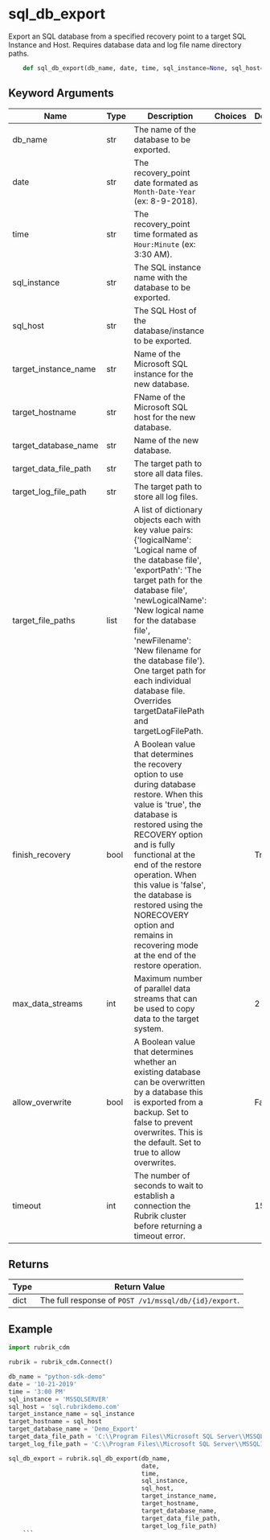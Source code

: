 # sql_db_export

Export an SQL database from a specified recovery point to a target SQL Instance and Host. Requires database data and log file name directory paths.
```py
    def sql_db_export(db_name, date, time, sql_instance=None, sql_host=None, target_instance_name=None, target_hostname=None, target_database_name=None, target_data_file_path=None, target_log_file_path=None, target_file_paths=None, finish_recovery=True, max_data_streams=2, allow_overwrite=False, timeout=15)
```

## Keyword Arguments
| Name                      | Type | Description                                                                 | Choices | Default |
|---------------------------|------|-----------------------------------------------------------------------------|---------|---------|
| db_name                   | str  | The name of the database to be exported.                                    |         |         |
| date                      | str  | The recovery_point date formated as `Month-Date-Year` (ex: 8-9-2018).       |         |         |
| time                      | str  | The recovery_point time formated as `Hour:Minute` (ex: 3:30 AM).            |         |         |
| sql_instance              | str  | The SQL instance name with the database to be exported.                     |         |         |
| sql_host                  | str  | The SQL Host of the database/instance to be exported.                       |         |         |
| target_instance_name      | str  | Name of the Microsoft SQL instance for the new database.                    |         |         |
| target_hostname           | str  | FName of the Microsoft SQL host for the new database.                       |         |         |
| target_database_name      | str  | Name of the new database.                                                   |         |         |
| target_data_file_path     | str  | The target path to store all data files.                                    |         |         |
| target_log_file_path      | str  | The target path to store all log files.                                     |         |         |
| target_file_paths         | list | A list of dictionary objects each with key value pairs: {'logicalName': 'Logical name of the database file', 'exportPath': 'The target path for the database file', 'newLogicalName': 'New logical name for the database file', 'newFilename': 'New filename for the database file'}. One target path for each individual database file. Overrides targetDataFilePath and targetLogFilePath.  |         |         |
| finish_recovery           | bool | A Boolean value that determines the recovery option to use during database restore. When this value is 'true', the database is restored using the RECOVERY option and is fully functional at the end of the restore operation. When this value is 'false', the database is restored using the NORECOVERY option and remains in recovering mode at the end of the restore operation. |         | True |
| max_data_streams          | int  | Maximum number of parallel data streams that can be used to copy data to the target system. |         |    2    |
| allow_overwrite           | bool | A Boolean value that determines whether an existing database can be overwritten by a database this is exported from a backup. Set to false to prevent overwrites. This is the default. Set to true to allow overwrites. |         | False |
| timeout                   | int  | The number of seconds to wait to establish a connection the Rubrik cluster before returning a timeout error. |         |    15     |

## Returns
| Type | Return Value                                                                                  |
|------|-----------------------------------------------------------------------------------------------|
| dict | The full response of `POST /v1/mssql/db/{id}/export`.                                         |
## Example
```py
import rubrik_cdm

rubrik = rubrik_cdm.Connect()

db_name = "python-sdk-demo"
date = '10-21-2019'
time = '3:00 PM'
sql_instance = 'MSSQLSERVER'
sql_host = 'sql.rubrikdemo.com'
target_instance_name = sql_instance
target_hostname = sql_host
target_database_name = 'Demo_Export'
target_data_file_path = 'C:\\Program Files\\Microsoft SQL Server\\MSSQL13.MSSQLSERVER\\MSSQL\\DATA\\AdventureWorks2016_export'
target_log_file_path = 'C:\\Program Files\\Microsoft SQL Server\\MSSQL13.MSSQLSERVER\\MSSQL\\DATA\\AdventureWorks2016_export'

sql_db_export = rubrik.sql_db_export(db_name,
                                     date,
                                     time,
                                     sql_instance, 
                                     sql_host,
                                     target_instance_name,
                                     target_hostname,
                                     target_database_name,
                                     target_data_file_path,
                                     target_log_file_path)
    ```
